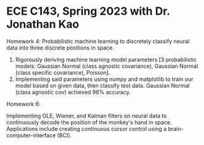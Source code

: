 # ECE C143, Spring 2023 with Dr. Jonathan Kao

Homework 4:
Probabilistic machine learning to discretely classify neural data into three discrete positions in space.
1. Rigorously deriving machine learning model parameters [3 probabilistic models: Gaussian Normal (class agnostic covariance), Gaussian Normal (class specific covariance), Poisson].
2. Implementing said parameters using numpy and matplotlib to train our model based on given data, then classify test data. Gaussian Normal (class agnostic cov) achieved 96% accuracy.

Homework 6:

Implementing OLE, Wiener, and Kalman filters on neural data to continuously decode the position of the monkey's hand in space. Applications include creating continuous cursor control using a brain-computer-interface (BCI).
